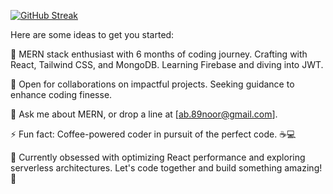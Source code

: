 

[![GitHub Streak](https://github-readme-streak-stats.herokuapp.com?user=MdAbdullahIbnNoor&theme=vue-dark&border_radius=5&date_format=M%20j%5B%2C%20Y%5D&card_width=500)](https://git.io/streak-stats)

Here are some ideas to get you started:


👋 MERN stack enthusiast with 6 months of coding journey. Crafting with React, Tailwind CSS, and MongoDB. Learning Firebase and diving into JWT.

👯 Open for collaborations on impactful projects. Seeking guidance to enhance coding finesse.

💬 Ask me about MERN, or drop a line at [ab.89noor@gmail.com].

⚡ Fun fact: Coffee-powered coder in pursuit of the perfect code. ☕💻

🌱 Currently obsessed with optimizing React performance and exploring serverless architectures. Let's code together and build something amazing! 🚀